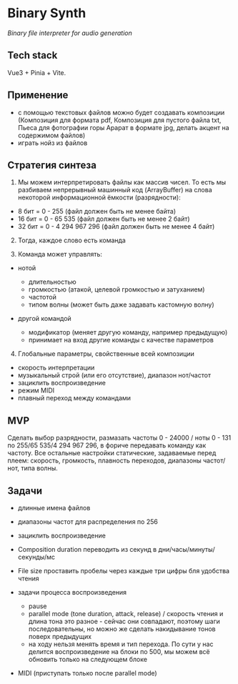 # Binary Synth

_Binary file interpreter for audio generation_

## Tech stack

Vue3 + Pinia + Vite.

## Применение

-   с помощью текстовых файлов можно будет создавать композиции (Композиция для формата pdf, Композиция для пустого файла txt, Пьеса для фотографии горы Арарат в формате jpg, делать акцент на содержимом файлов)
-   играть нойз из файлов

## Стратегия синтеза

1. Мы можем интерпретировать файлы как массив чисел. То есть мы разбиваем непрерывный машинный код (ArrayBuffer) на слова некоторой информационной ёмкости (разрядности):

-   8 бит = 0 - 255 (файл должен быть не менее байта)
-   16 бит = 0 - 65 535 (файл должен быть не менее 2 байт)
-   32 бит = 0 - 4 294 967 296 (файл должен быть не менее 4 байт)

2. Тогда, каждое слово есть команда

3. Команда может управлять:

-   нотой

    -   длительностью
    -   громкостью (атакой, целевой громкостью и затуханием)
    -   частотой
    -   типом волны (может быть даже задавать кастомную волну)

-   другой командой

    -   модификатор (меняет другую команду, например предыдущую)
    -   принимает на вход другие команды с качестве параметров

4. Глобальные параметры, свойственные всей композиции

-   скорость интерпретации
-   музыкальный строй (или его отсутствие), диапазон нот/частот
-   зациклить воспроизведение
-   режим MIDI
-   плавный переход между командами

## MVP

Сделать выбор разрядности, размазать частоты 0 - 24000 / ноты 0 - 131 по 255/65 535/4 294 967 296, в фориче передавать команду как частоту. Все остальные настройки статические, задаваемые перед плеем: скорость, громкость, плавность переходов, диапазоны частот/нот, типа волны.

## Задачи

-   длинные имена файлов
-   диапазоны частот для распределения по 256
-   зациклить воспроизведение
-   Composition duration переводить из секунд в дни/часы/минуты/секунды/мс
-   File size проставить пробелы через каждые три цифры бля удобства чтения

-   задачи процесса воспроизведения

    -   pause
    -   parallel mode (tone duration, attack, release) / скорость чтения и длина тона это разное - сейчас они совпадают, поэтому шаги последовательны, но можно же сделать накидывание тонов поверх предыдущих
    -   на ходу нельзя менять время и тип перехода. По сути у нас делится воспроизведение на блоки по 500, мы можем всё обновить только на следующем блоке

-   MIDI (приступать только после parallel mode)
